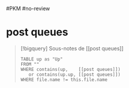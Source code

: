#PKM #no-review 
# post queues


> [!bigquery] Sous-notes de [[post queues]]
> ```dataview
> TABLE up as "Up"
> FROM ""
> WHERE contains(up,    [[post queues]])
>    or contains(up.up, [[post queues]])
> WHERE file.name != this.file.name
> ```

